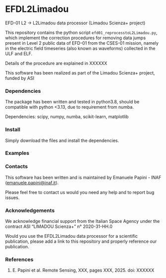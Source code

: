 # EFDL2Limadou
EFD-01 L2 -> L2Limadou data processor (Limadou Scienza+ project) 

This repository contains the python script `efd01_reprocesstoL2Limadou.py`, which implement the correction procedures for removing data jumps present in Level 2 public data of EFD-01 from the CSES-01 mission,
namely in the electric field timeseries (also known as waveforms) collected  in the ULF and ELF.

Details of the procedure are explained in XXXXXX

This software has been realized as part of the Limadou Scienza+ project, funded by ASI

### Dependencies ###
The package has been written and tested in python3.8, should be compatible with python <3.13, due to requirement from numba.

Dependencies: scipy, numpy, numba, scikit-learn, matplotlib


### Install ###

Simply download the files and install the dependencies.

### Examples ###


### Contacts ###

This software has been written and is maintained by Emanuele Papini - INAF (emanuele.papini@inaf.it).

Please feel free to contact us would you need any help and to report bug issues.

### Acknowledgements ###

We acknowledge financial support from the Italian Space Agency under the contract ASI “LIMADOU Scienza+” n° 2020-31-HH.0

Would you use the EFDL2Limadou data processor for a scientific publication, please add a link to this repository and properly reference our publication.


### References ###

1) E. Papini et al. [](https://mdpi.com) Remote Sensing, XXX, pages XXX, 2025. doi: XXXXXX

